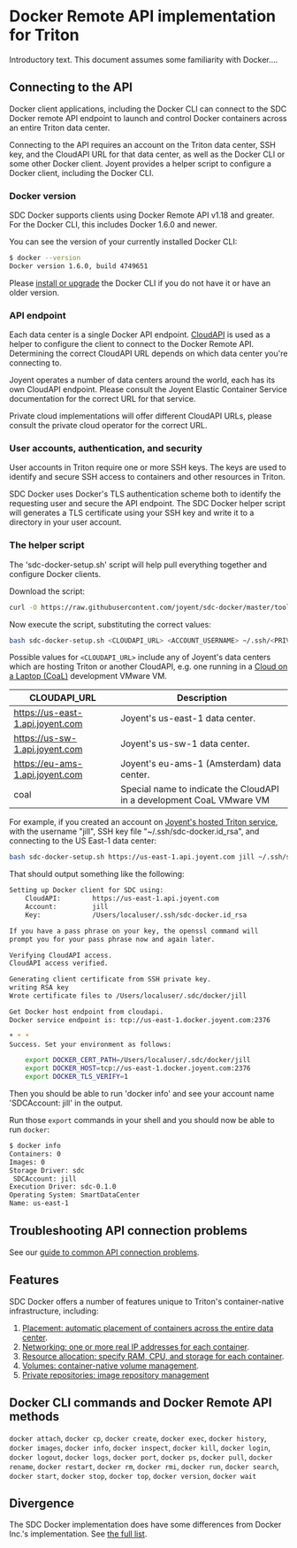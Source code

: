 # Docker Remote API implementation for Triton

Introductory text. This document assumes some familiarity with Docker....

## Connecting to the API

Docker client applications, including the Docker CLI can connect to the SDC Docker remote API endpoint to launch and control Docker containers across an entire Triton data center.

Connecting to the API requires an account on the Triton data center, SSH key, and the CloudAPI URL for that data center, as well as the Docker CLI or some other Docker client. Joyent provides a helper script to configure a Docker client, including the Docker CLI.

### Docker version

SDC Docker supports clients using Docker Remote API v1.18 and greater. For the Docker CLI, this includes Docker 1.6.0 and newer.

You can see the version of your currently installed Docker CLI:

```bash
$ docker --version
Docker version 1.6.0, build 4749651
```

Please [install or upgrade](https://docs.docker.com/installation/#installation) the Docker CLI if you do not have it or have an older version.

### API endpoint

Each data center is a single Docker API endpoint. [CloudAPI](https://apidocs.joyent.com/cloudapi/) is used as a helper to configure the client to connect to the Docker Remote API. Determining the correct CloudAPI URL depends on which data center you're connecting to.

Joyent operates a number of data centers around the world, each has its own CloudAPI endpoint. Please consult the Joyent Elastic Container Service documentation for the correct URL for that service.

Private cloud implementations will offer different CloudAPI URLs, please consult the private cloud operator for the correct URL.

### User accounts, authentication, and security

User accounts in Triton require one or more SSH keys. The keys are used to identify and secure SSH access to containers and other resources in Triton.

SDC Docker uses Docker's TLS authentication scheme both to identify the requesting user and secure the API endpoint. The SDC Docker helper script will generates a TLS certificate using your SSH key and write it to a directory in your user account.


### The helper script

The 'sdc-docker-setup.sh' script will help pull everything together and configure Docker clients.

Download the script:

```bash
curl -O https://raw.githubusercontent.com/joyent/sdc-docker/master/tools/sdc-docker-setup.sh
```

Now execute the script, substituting the correct values:

```bash
bash sdc-docker-setup.sh <CLOUDAPI_URL> <ACCOUNT_USERNAME> ~/.ssh/<PRIVATE_KEY_FILE>
```

Possible values for `<CLOUDAPI_URL>` include any of Joyent's data centers
which are hosting Triton or another CloudAPI, e.g. one running in a [Cloud on a
Laptop (CoaL)](https://github.com/joyent/sdc#cloud-on-a-laptop-coal) development
VMware VM.

| CLOUDAPI_URL | Description |
| ------------ | ----------- |
| https://us-east-1.api.joyent.com | Joyent's us-east-1 data center. |
| https://us-sw-1.api.joyent.com | Joyent's us-sw-1 data center. |
| https://eu-ams-1.api.joyent.com | Joyent's eu-ams-1 (Amsterdam) data center. |
| coal | Special name to indicate the CloudAPI in a development CoaL VMware VM |


For example, if you created an account on [Joyent's hosted Triton
service](https://www.joyent.com/triton), with the username "jill", SSH key file
"~/.ssh/sdc-docker.id_rsa", and connecting to the US East-1 data center:

```bash
bash sdc-docker-setup.sh https://us-east-1.api.joyent.com jill ~/.ssh/sdc-docker.id_rsa
```

That should output something like the following:

```bash
Setting up Docker client for SDC using:
	CloudAPI:        https://us-east-1.api.joyent.com
	Account:         jill
	Key:             /Users/localuser/.ssh/sdc-docker.id_rsa

If you have a pass phrase on your key, the openssl command will
prompt you for your pass phrase now and again later.

Verifying CloudAPI access.
CloudAPI access verified.

Generating client certificate from SSH private key.
writing RSA key
Wrote certificate files to /Users/localuser/.sdc/docker/jill

Get Docker host endpoint from cloudapi.
Docker service endpoint is: tcp://us-east-1.docker.joyent.com:2376

* * *
Success. Set your environment as follows:

	export DOCKER_CERT_PATH=/Users/localuser/.sdc/docker/jill
	export DOCKER_HOST=tcp://us-east-1.docker.joyent.com:2376
	export DOCKER_TLS_VERIFY=1
```

Then you should be able to run 'docker info' and see your account
name 'SDCAccount: jill' in the output.

Run those `export` commands in your shell and you should now be able to
run `docker`:

```bash
$ docker info
Containers: 0
Images: 0
Storage Driver: sdc
 SDCAccount: jill
Execution Driver: sdc-0.1.0
Operating System: SmartDataCenter
Name: us-east-1
```
## Troubleshooting API connection problems

See our [guide to common API connection problems](./troubleshooting.md).

## Features

SDC Docker offers a number of features unique to Triton's container-native infrastructure, including:

1. [Placement: automatic placement of containers across the entire data center](features/placement.md).
1. [Networking: one or more real IP addresses for each container](features/networks.md).
1. [Resource allocation: specify RAM, CPU, and storage for each container](features/resources.md).
1. [Volumes: container-native volume management](features/volumes.md).
1. [Private repositories: image repository management](features/repos.md)

## Docker CLI commands and Docker Remote API methods

`docker attach`, `docker cp`, `docker create`, `docker exec`, `docker history`, `docker images`,
`docker info`, `docker inspect`, `docker kill`, `docker login`, `docker logout`, `docker logs`,
`docker port`, `docker ps`, `docker pull`, `docker rename`, `docker restart`, `docker rm`,
`docker rmi`, `docker run`, `docker search`, `docker start`, `docker stop`, `docker top`,
`docker version`, `docker wait`

## Divergence

The SDC Docker implementation does have some differences from Docker Inc.'s implementation. See [the full list](divergence.md).
